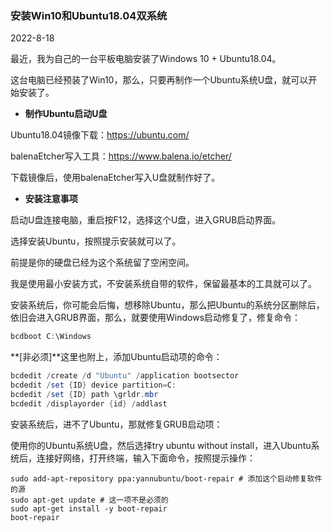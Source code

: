 ### 安装Win10和Ubuntu18.04双系统

2022-8-18

最近，我为自己的一台平板电脑安装了Windows 10 + Ubuntu18.04。

这台电脑已经预装了Win10，那么，只要再制作一个Ubuntu系统U盘，就可以开始安装了。

- **制作Ubuntu启动U盘**

Ubuntu18.04镜像下载：https://ubuntu.com/

balenaEtcher写入工具：https://www.balena.io/etcher/

下载镜像后，使用balenaEtcher写入U盘就制作好了。

- **安装注意事项**

启动U盘连接电脑，重启按F12，选择这个U盘，进入GRUB启动界面。

选择安装Ubuntu，按照提示安装就可以了。

前提是你的硬盘已经为这个系统留了空闲空间。

我是使用最小安装方式，不安装系统自带的软件，保留最基本的工具就可以了。

安装系统后，你可能会后悔，想移除Ubuntu，那么把Ubuntu的系统分区删除后，依旧会进入GRUB界面，那么，就要使用Windows启动修复了，修复命令：

```powershell
bcdboot C:\Windows
```

**[非必须]**这里也附上，添加Ubuntu启动项的命令：

```powershell
bcdedit /create /d "Ubuntu" /application bootsector
bcdedit /set {ID} device partition=C:
bcdedit /set {ID} path \grldr.mbr
bcdedit /displayorder {id} /addlast
```

安装系统后，进不了Ubuntu，那就修复GRUB启动项：

使用你的Ubuntu系统U盘，然后选择try ubuntu without install，进入Ubuntu系统后，连接好网络，打开终端，输入下面命令，按照提示操作：

```shell
sudo add-apt-repository ppa:yannubuntu/boot-repair # 添加这个启动修复软件的源
sudo apt-get update # 这一项不是必须的
sudo apt-get install -y boot-repair
boot-repair 
```

